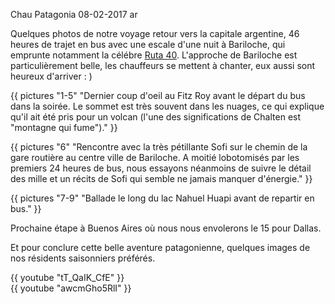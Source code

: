 Chau Patagonia
08-02-2017
ar

Quelques photos de notre voyage retour vers la capitale argentine, 46 heures de trajet en bus avec une escale d'une nuit à Bariloche, qui emprunte notamment la célébre [Ruta 40](https://fr.wikipedia.org/wiki/Route_nationale_40_(Argentine)). L'approche de Bariloche est particulièrement belle, les chauffeurs se mettent à chanter, eux aussi sont heureux d'arriver : )

{{ pictures "1-5" "Dernier coup d'oeil au Fitz Roy avant le départ du bus dans la soirée. Le sommet est très souvent dans les nuages, ce qui explique qu'il ait été pris pour un volcan (l'une des significations de Chalten est \"montagne qui fume\")." }}

{{ pictures "6" "Rencontre avec la très pétillante Sofi sur le chemin de la gare routière au centre ville de Bariloche. A moitié lobotomisés par les premiers 24 heures de bus, nous essayons néanmoins de suivre le détail des mille et un récits de Sofi qui semble ne jamais manquer d'énergie." }}

{{ pictures "7-9" "Ballade le long du lac Nahuel Huapi avant de repartir en bus." }}

Prochaine étape à Buenos Aires où nous nous envolerons le 15 pour Dallas.

Et pour conclure cette belle aventure patagonienne, quelques images de nos résidents saisonniers préférés.


<div class="center">
  {{ youtube "tT_QaIK_CfE" }}
</div>

<div class="center">
  {{ youtube "awcmGho5RlI" }}
</div>

